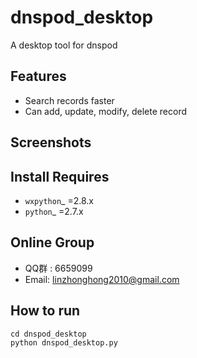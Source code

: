 dnspod_desktop
==============

A desktop tool for dnspod

Features
--------

- Search records faster
- Can add, update, modify, delete record

Screenshots
-----------



Install Requires 
----------------

- `wxpython`_ =2.8.x
- `python`_ =2.7.x


Online Group
------------

-  QQ群 : 6659099
-  Email: linzhonghong2010@gmail.com

How to run
----------------


    cd dnspod_desktop
    python dnspod_desktop.py
